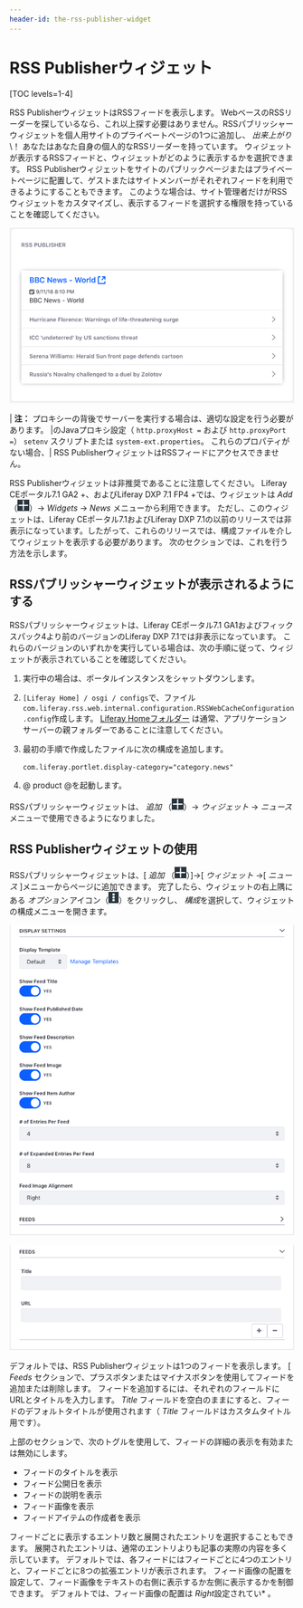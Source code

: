 ```yaml
---
header-id: the-rss-publisher-widget
---
```


# RSS Publisherウィジェット

[TOC levels=1-4]

RSS PublisherウィジェットはRSSフィードを表示します。 WebベースのRSSリーダーを探しているなら、これ以上探す必要はありません。RSSパブリッシャーウィジェットを個人用サイトのプライベートページの1つに追加し、 *出来上がり*\！ あなたはあなた自身の個人的なRSSリーダーを持っています。 ウィジェットが表示するRSSフィードと、ウィジェットがどのように表示するかを選択できます。 RSS Publisherウィジェットをサイトのパブリックページまたはプライベートページに配置して、ゲストまたはサイトメンバーがそれぞれフィードを利用できるようにすることもできます。 このような場合は、サイト管理者だけがRSSウィジェットをカスタマイズし、表示するフィードを選択する権限を持っていることを確認してください。

![図1：RSS Publisherウィジェットでは、選択したRSSフィードを表示できます。](../../../../images/rss-widget-default-view.png)

| **注：** プロキシーの背後でサーバーを実行する場合は、適切な設定を行う必要があります。 |のJavaプロキシ設定（ `http.proxyHost =` および `http.proxyPort =`） `setenv` スクリプトまたは `system-ext.properties`。 これらのプロパティがない場合、| RSS PublisherウィジェットはRSSフィードにアクセスできません。

RSS Publisherウィジェットは非推奨であることに注意してください。 Liferay CEポータル7.1 GA2 +、およびLiferay DXP 7.1 FP4 +では、ウィジェットは *Add* （![Add](../../../../images/icon-add-app.png)）→ *Widgets* → *News* メニューから利用できます。 ただし、このウィジェットは、Liferay CEポータル7.1およびLiferay DXP 7.1の以前のリリースでは非表示になっています。したがって、これらのリリースでは、構成ファイルを介してウィジェットを表示する必要があります。 次のセクションでは、これを行う方法を示します。

## RSSパブリッシャーウィジェットが表示されるようにする

RSSパブリッシャーウィジェットは、Liferay CEポータル7.1 GA1およびフィックスパック4より前のバージョンのLiferay DXP 7.1では非表示になっています。 これらのバージョンのいずれかを実行している場合は、次の手順に従って、ウィジェットが表示されていることを確認してください。

1.  実行中の場合は、ポータルインスタンスをシャットダウンします。

2.  `[Liferay Home] / osgi / configs`で、ファイル `com.liferay.rss.web.internal.configuration.RSSWebCacheConfiguration.config`作成します。 [Liferay Homeフォルダー](/docs/7-1/deploy/-/knowledge_base/d/installing-liferay#liferay-home) は通常、アプリケーションサーバーの親フォルダーであることに注意してください。

3.  最初の手順で作成したファイルに次の構成を追加します。
   
        com.liferay.portlet.display-category="category.news"

4.  @ product @を起動します。

RSSパブリッシャーウィジェットは、 *追加* （![Add](../../../../images/icon-add-app.png)）→ *ウィジェット* → *ニュース* メニューで使用できるようになりました。

## RSS Publisherウィジェットの使用

RSSパブリッシャーウィジェットは、[ *追加* （![Add](../../../../images/icon-add-app.png)）]→[ *ウィジェット* →[ *ニュース* ]メニューからページに追加できます。 完了したら、ウィジェットの右上隅にある *オプション* アイコン（![Options](../../../../images/icon-options.png)）をクリックし、 *構成*を選択して、ウィジェットの構成メニューを開きます。

![図2：RSS Publisherウィジェットの構成では、ウィジェットがRSSフィードを表示する方法をカスタマイズできます。](../../../../images/rss-widget-config.png)

![図3：RSSパブリッシャーウィジェットの構成を使用して、表示するフィードを指定することもできます。](../../../../images/rss-widget-config-feeds.png)

デフォルトでは、RSS Publisherウィジェットは1つのフィードを表示します。 [ *Feeds* セクションで、プラスボタンまたはマイナスボタンを使用してフィードを追加または削除します。 フィードを追加するには、それぞれのフィールドにURLとタイトルを入力します。 *Title* フィールドを空白のままにすると、フィードのデフォルトタイトルが使用されます（ *Title* フィールドはカスタムタイトル用です）。

上部のセクションで、次のトグルを使用して、フィードの詳細の表示を有効または無効にします。

  - フィードのタイトルを表示
  - フィード公開日を表示
  - フィードの説明を表示
  - フィード画像を表示
  - フィードアイテムの作成者を表示

フィードごとに表示するエントリ数と展開されたエントリを選択することもできます。 展開されたエントリは、通常のエントリよりも記事の実際の内容を多く示しています。 デフォルトでは、各フィードにはフィードごとに4つのエントリと、フィードごとに8つの拡張エントリが表示されます。 フィード画像の配置を設定して、フィード画像をテキストの右側に表示するか左側に表示するかを制御できます。 デフォルトでは、フィード画像の配置は *Right*設定されてい* 。</p>
